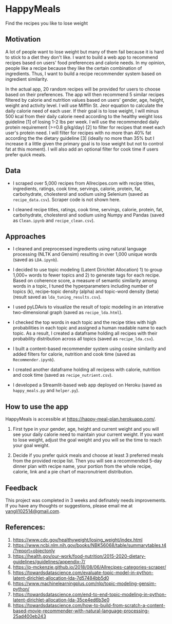 # HappyMeals
Find the recipes you like to lose weight

## Motivation
A lot of people want to lose weight but many of them fail because it is hard to stick to a diet they don't like. I want to build a web app to recommend recipes based on users' food preferences and calorie needs. In my opinion, people like a recipe because they like the certain combination of ingredients. Thus, I want to build a recipe recommender system based on ingredient similarity. 

In the actual app, 20 random recipes will be provided for users to choose based on their preferences. The app will then recommend 5 similar recipes filtered by calorie and nutrition values based on users' gender, age, height, weight and activity level. I will use Mifflin St. Jeor equation to calculate the daily calorie need of each user. If their goal is to lose weight, I will minus 500 kcal from their daily calorie need according to the healthy weight loss guideline [1] of losing 1-2 lbs per week. I will use the recommended daily protein requirement (>=0.8 g/kg/day) [2] to filter for recipes that meet each user's protein need. I will filter for recipes with no more than 40% fat according the the dietary guideline [3] (ideally no more than 35% but I increase it a little given the primary goal is to lose weight but not to control fat at this moment). I will also add an optional filter for cook time if users prefer quick meals.

## Data
- I scraped over 5,000 recipes from Allrecipes.com with recipe titles, ingredients, ratings, cook time, servings, calorie, protein, fat, carbohydrate, cholesterol and sodium using Selenium (saved as `recipe_data.csv`). Scraper code is not shown here. 

- I cleaned recipe titles, ratings, cook time, servings, calorie, protein, fat, carbohydrate, cholesterol and sodium using Numpy and Pandas (saved as `Clean.ipynb` and `recipe_clean.csv`).

## Approaches
- I cleaned and preprocessed ingredients using natural language processing (NLTK and Gensim) resulting in over 1,000 unique words (saved as `LDA.ipynb`). 

- I decided to use topic modeling (Latent Dirichlet Allocation) 1) to group 1,000+ words to fewer topics and 2) to generate tags for each recipe. Based on coherence score, a measure of semantic similarity among words in a topic, I tuned the hyperparameters including number of topics (k), recipe-topic density (alpha) and topic-word density (beta) (result saved as `lda_tuning_results.csv`). 

- I used pyLDAvis to visualize the result of topic modeling in an interative two-dimensional graph (saved as `recipe_lda.html`).

- I checked the top words in each topic and the recipe titles with high probabilities in each topic and assigned a human readable name to each topic. As a result, I created a dataframe holding all recipes with their probability distribution across all topics (saved as `recipe_lda.csv`). 

- I built a content-based recommender system using cosine similarity and added filters for calorie, nutrition and cook time (saved as `Recommender.ipynb`).

- I created another dataframe holding all recipess with calorie, nutrition and cook time (saved as `recipe_nutrient.csv`).

- I developed a Streamlit-based web app deployed on Heroku (saved as `happy_meals.py` and `helper.py`).

## How to use the app
HappyMeals is accessible at https://happy-meal-plan.herokuapp.com/. 

1. First type in your gender, age, height and current weight and you will see your daily calorie need to maintain your current weight. If you want to lose weight, adjust the goal weight and you will se the time to reach your goal weight. 

2. Decide if you prefer quick meals and choose at least 3 preferred meals from the provided recipe list. Then you will see a recommended 5-day dinner plan with recipe name, your portion from the whole recipe, calorie, link and a pie chart of macronutrient distribution.

## Feedback
This project was completed in 3 weeks and definately needs improvements. If you have any thoughts or suggestions, please email me at yangli102514@gmail.com.

## References:
1. https://www.cdc.gov/healthyweight/losing_weight/index.html
2. https://www.ncbi.nlm.nih.gov/books/NBK56068/table/summarytables.t4/?report=objectonly
3. https://health.gov/our-work/food-nutrition/2015-2020-dietary-guidelines/guidelines/appendix-7/
4. https://p-mckenzie.github.io/2018/08/06/Allrecipes-categories-scraper/
5. https://towardsdatascience.com/evaluate-topic-model-in-python-latent-dirichlet-allocation-lda-7d57484bb5d0
6. https://www.machinelearningplus.com/nlp/topic-modeling-gensim-python/
7. https://towardsdatascience.com/end-to-end-topic-modeling-in-python-latent-dirichlet-allocation-lda-35ce4ed6b3e0
8. https://towardsdatascience.com/how-to-build-from-scratch-a-content-based-movie-recommender-with-natural-language-processing-25ad400eb243
